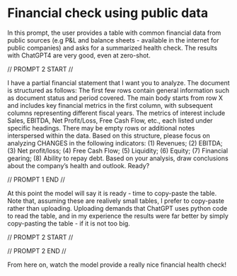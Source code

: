 # Financial check using public data

In this prompt, the user provides a table with common financial data from public sources (e.g P&L and balance sheets - available in the internet for public companies)
and asks for a summarized health check. The results with ChatGPT4 are very good, even at zero-shot.

// PROMPT 2 START //

I have a partial financial statement that I want you to analyze. The document is structured as follows:
The first few rows contain general information such as document status and period covered.
The main body starts from row X and includes key financial metrics in the first column, with subsequent columns representing different fiscal years.
The metrics of interest include Sales, EBITDA, Net Profit/Loss, Free Cash Flow, etc., each listed under specific headings.
There may be empty rows or additional notes interspersed within the data.
Based on this structure, please focus on analyzing CHANGES in the following indicators: (1) Revenues; (2) EBITDA; (3) Net profit/loss; (4) Free Cash Flow; (5) Liquidity; (6) Equity; (7) Financial gearing; (8) Ability to repay debt. Based on your analysis, draw conclusions about the company’s health and outlook.
Ready?

// PROMPT 1 END //

At this point the model will say it is ready - time to copy-paste the table. Note that, assuming these are realively small tables,
I prefer to copy-paste rather than uploading. Uploading demands that ChatGPT uses python code to read the table, and in my experience
the results were far better by simply copy-pasting the table - if it is not too big.

// PROMPT 2 START //

<copy-paste the table>

// PROMPT 2 END //

From here on, watch the model provide a really nice financial health check!





